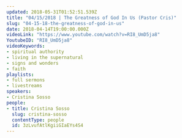 ```yaml
---
updated: 2018-05-31T01:52:51.539Z
title: "04/15/2018 | The Greatness of God In Us (Pastor Cris)"
slug: "04-15-18-the-greatness-of-god-in-us"
date: 2018-04-14T19:00:00.000Z
videoLink: "https://www.youtube.com/watch?v=RI8_UmD5ja8"
YoutubeID: "RI8_UmD5ja8"
videoKeywords:
- spiritual authority
- living in the supernatural
- signs and wonders
- faith
playlists:
- full sermons
- livestreams
speakers:
- Cristina Sosso
people:
- title: Cristina Sosso
  slug: cristina-sosso
  contentType: people
  id: 3zLvufAtlKgiiGIaEYs4S4
---
```

